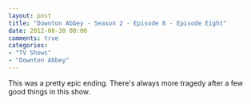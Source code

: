 ```yaml
---
layout: post
title: "Downton Abbey - Season 2 - Episode 8 - Episode Eight"
date: 2012-08-30 00:00
comments: true
categories:
- "TV Shows"
- "Downton Abbey"
---
```


This was a pretty epic ending. There's always more tragedy after
a few good things in this show.

